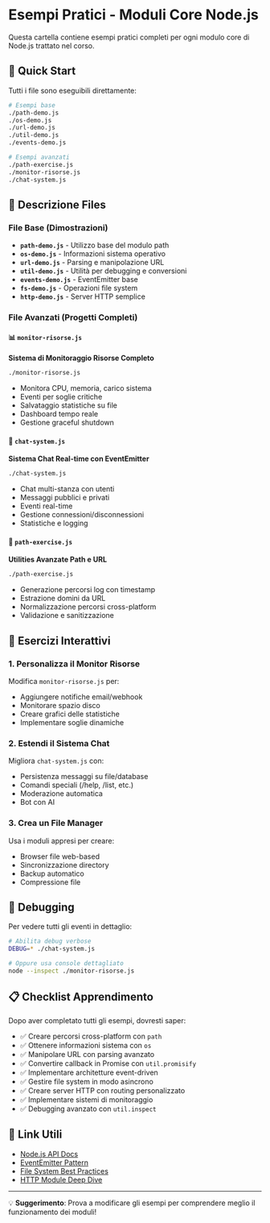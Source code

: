 # Esempi Pratici - Moduli Core Node.js

Questa cartella contiene esempi pratici completi per ogni modulo core di Node.js trattato nel corso.

## 🚀 Quick Start

Tutti i file sono eseguibili direttamente:

```bash
# Esempi base
./path-demo.js
./os-demo.js
./url-demo.js
./util-demo.js
./events-demo.js

# Esempi avanzati
./path-exercise.js
./monitor-risorse.js
./chat-system.js
```

## 📁 Descrizione Files

### File Base (Dimostrazioni)
- **`path-demo.js`** - Utilizzo base del modulo path
- **`os-demo.js`** - Informazioni sistema operativo
- **`url-demo.js`** - Parsing e manipolazione URL
- **`util-demo.js`** - Utilità per debugging e conversioni
- **`events-demo.js`** - EventEmitter base
- **`fs-demo.js`** - Operazioni file system
- **`http-demo.js`** - Server HTTP semplice

### File Avanzati (Progetti Completi)

#### 📊 `monitor-risorse.js`
**Sistema di Monitoraggio Risorse Completo**
```bash
./monitor-risorse.js
```
- Monitora CPU, memoria, carico sistema
- Eventi per soglie critiche
- Salvataggio statistiche su file
- Dashboard tempo reale
- Gestione graceful shutdown

#### 💬 `chat-system.js`  
**Sistema Chat Real-time con EventEmitter**
```bash
./chat-system.js
```
- Chat multi-stanza con utenti
- Messaggi pubblici e privati
- Eventi real-time
- Gestione connessioni/disconnessioni
- Statistiche e logging

#### 🔧 `path-exercise.js`
**Utilities Avanzate Path e URL**
```bash
./path-exercise.js
```
- Generazione percorsi log con timestamp
- Estrazione domini da URL
- Normalizzazione percorsi cross-platform
- Validazione e sanitizzazione

## 🎯 Esercizi Interattivi

### 1. Personalizza il Monitor Risorse
Modifica `monitor-risorse.js` per:
- Aggiungere notifiche email/webhook
- Monitorare spazio disco
- Creare grafici delle statistiche
- Implementare soglie dinamiche

### 2. Estendi il Sistema Chat
Migliora `chat-system.js` con:
- Persistenza messaggi su file/database
- Comandi speciali (/help, /list, etc.)
- Moderazione automatica
- Bot con AI

### 3. Crea un File Manager
Usa i moduli appresi per creare:
- Browser file web-based
- Sincronizzazione directory
- Backup automatico
- Compressione file

## 🐛 Debugging

Per vedere tutti gli eventi in dettaglio:
```bash
# Abilita debug verbose
DEBUG=* ./chat-system.js

# Oppure usa console dettagliato
node --inspect ./monitor-risorse.js
```

## 📋 Checklist Apprendimento

Dopo aver completato tutti gli esempi, dovresti saper:

- ✅ Creare percorsi cross-platform con `path`
- ✅ Ottenere informazioni sistema con `os`  
- ✅ Manipolare URL con parsing avanzato
- ✅ Convertire callback in Promise con `util.promisify`
- ✅ Implementare architetture event-driven
- ✅ Gestire file system in modo asincrono
- ✅ Creare server HTTP con routing personalizzato
- ✅ Implementare sistemi di monitoraggio
- ✅ Debugging avanzato con `util.inspect`

## 🔗 Link Utili

- [Node.js API Docs](https://nodejs.org/docs/latest/api/)
- [EventEmitter Pattern](https://nodejs.org/api/events.html#events_class_eventemitter)
- [File System Best Practices](https://nodejs.dev/learn/working-with-folders-in-nodejs)
- [HTTP Module Deep Dive](https://nodejs.dev/learn/build-an-http-server)

---
💡 **Suggerimento**: Prova a modificare gli esempi per comprendere meglio il funzionamento dei moduli!